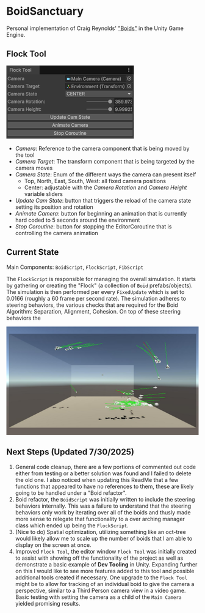 # BoidSanctuary
Personal implementation of Craig Reynolds' ["Boids"](https://cs.stanford.edu/people/eroberts/courses/soco/projects/2008-09/modeling-natural-systems/boids.html) in the Unity Game Engine.

## Flock Tool
![Flock Tool Screenshot](Screenshots/Flock_Tool_Screenshot.png)
- *Camera*: Reference to the camera component that is being moved by the tool
- *Camera Target*: The transform component that is being targeted by the camera moves
- *Camera State*: Enum of the different ways the camera can present itself
    - Top, North, East, South, West: all fixed camera positions
    - Center: adjustable with the *Camera Rotation* and *Camera Height* variable sliders
- *Update Cam State*: button that triggers the reload of the camera state setting its position and rotation
- *Animate Camera*: button for beginning an animation that is currently hard coded to 5 seconds around the environment
- *Stop Coroutine*: button for stopping the EditorCoroutine that is controlling the camera animation

## Current State
Main Components: `BoidScript`, `FlockScript`, `FibScript`

The `FlockScript` is responsible for managing the overall simulation. It starts by gathering or creating the "Flock" (a collection of `Boid` prefabs/objects). The simulation is then performed per every `FixedUpdate` which is set to 0.0166 (roughly a 60 frame per second rate). The simulation adheres to steering behaviors, the various checks that are required for the Boid Algorithm: Separation, Alignment, Cohesion. On top of these steering behaviors the 

[![Boid Simulation Video](https://raw.githubusercontent.com/Lucsarge/BoidSanctuary/main/Screenshots/Boid_Simulation_Screenshot.jpg)](https://raw.githubusercontent.com/Lucsarge/BoidSanctuary/main/Recordings/Boid_Simulation.mp4)

## Next Steps (Updated 7/30/2025)
1. General code cleanup, there are a few portions of commented out code either from testing or a better solution was found and I failed to delete the old one. I also noticed when updating this ReadMe that a few functions that appeared to have no references to them, these are likely going to be handled under a "Boid refactor".
2. Boid refactor, the `BoidScript` was initially written to include the steering behaviors internally. This was a failure to understand that the steering behaviors only work by iterating over all of the boids and thusly made more sense to relegate that functionality to a over arching manager class which ended up being the `FlockScript`.
3. (Nice to do) Spatial optimization, utilizing something like an oct-tree would likely allow me to scale up the number of boids that I am able to display on the screen at once.
4. Improved `Flock Tool`, the editor window `Flock Tool` was initially created to assist with showing off the functionality of the project as well as demonstrate a basic example of **Dev Tooling** in Unity. Expanding further on this I would like to see more features added to this tool and possible additional tools created if necessary. One upgrade to the `Flock Tool` might be to allow for tracking of an individual boid to give the camera a perspective, similar to a Third Person camera view in a video game. Basic testing with setting the camera as a child of the `Main Camera` yielded promising results.
